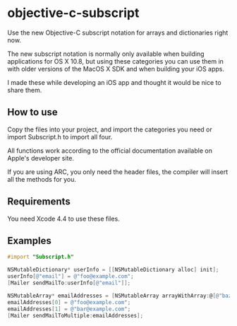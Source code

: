 objective-c-subscript
=====================

Use the new Objective-C subscript notation for arrays and dictionaries right now.

The new subscript notation is normally only available when building applications for OS X 10.8, but using these categories you can use them in with older versions of the MacOS X SDK and when building your iOS apps.

I made these while developing an iOS app and thought it would be nice to share them.

How to use
----------

Copy the files into your project, and import the categories you need or import Subscript.h to import all four.

All functions work according to the official documentation available on Apple's developer site.

If you are using ARC, you only need the header files, the compiler will insert all the methods for you.

Requirements
------------

You need Xcode 4.4 to use these files.

Examples
--------

```objective-c
#import "Subscript.h"
```

```objective-c
NSMutableDictionary* userInfo = [[NSMutableDictionary alloc] init];
userInfo[@"email"] = @"foo@example.com";
[Mailer sendMailTo:userInfo[@"email"]];
```


```objective-c
NSMutableArray* emailAddresses = [NSMutableArray arrayWithArray:@[@"baz@example.com"]];
emailAddresses[0] = @"foo@example.com";
emailAddresses[1] = @"bar@example.com";
[Mailer sendMailToMultiple:emailAddresses];
```
